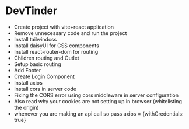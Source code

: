 # DevTinder

- Create project with vite+react application
- Remove unnecessary code and run the project
- Install tailwindcss
- Install daisyUI for CSS components
- Install react-router-dom for routing
- Children routing and Outlet
- Setup basic routing
- Add Footer
- Create Login Component
- Install axios
- Install cors in server code
- Fixing the CORS error using cors middleware in server configuration
- Also read why your cookies are not setting up in browser (whitelisting the origin)
- whenever you are making an api call so pass axios = {withCredentials: true}
